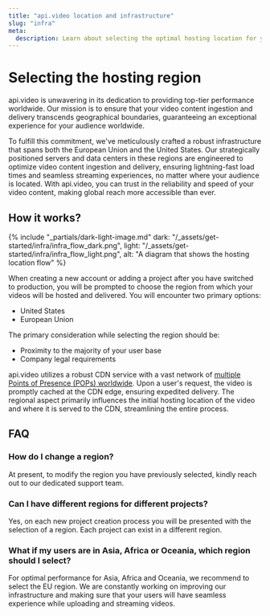 ```yaml
---
title: "api.video location and infrastructure"
slug: "infra"
meta:
  description: Learn about selecting the optimal hosting location for your videos.
---
```


# Selecting the hosting region

api.video is unwavering in its dedication to providing top-tier performance worldwide. Our mission is to ensure that your video content ingestion and delivery transcends geographical boundaries, guaranteeing an exceptional experience for your audience worldwide.

To fulfill this commitment, we've meticulously crafted a robust infrastructure that spans both the European Union and the United States. Our strategically positioned servers and data centers in these regions are engineered to optimize video content ingestion and delivery, ensuring lightning-fast load times and seamless streaming experiences, no matter where your audience is located. With api.video, you can trust in the reliability and speed of your video content, making global reach more accessible than ever.

## How it works?

{% include "_partials/dark-light-image.md" dark: "/_assets/get-started/infra/infra_flow_dark.png", light: "/_assets/get-started/infra/infra_flow_light.png", alt: "A diagram that shows the hosting location flow" %}

When creating a new account or adding a project after you have switched to production, you will be prompted to choose the region from which your videos will be hosted and delivered. You will encounter two primary options:

* United States
* European Union

The primary consideration while selecting the region should be:

* Proximity to the majority of your user base
* Company legal requirements

api.video utilizes a robust CDN service with a vast network of [multiple Points of Presence (POPs) worldwide](https://www.fastly.com/network-map/). Upon a user's request, the video is promptly cached at the CDN edge, ensuring expedited delivery. The regional aspect primarily influences the initial hosting location of the video and where it is served to the CDN, streamlining the entire process.

## FAQ

### How do I change a region?

At present, to modify the region you have previously selected, kindly reach out to our dedicated support team.

### Can I have different regions for different projects?

Yes, on each new project creation process you will be presented with the selection of a region. Each project can exist in a different region.

### What if my users are in Asia, Africa or Oceania, which region should I select?

For optimal performance for Asia, Africa and Oceania, we recommend to select the EU region. We are constantly working on improving our infrastructure and making sure that your users will have seamless experience while uploading and streaming videos.